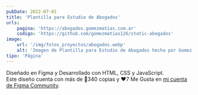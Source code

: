 ```yaml
---
pubDate: 2022-07-01
title: 'Plantilla para Estudio de Abogados'
urls: 
    pagina: 'https://abogados.gomezmatias.com.ar'
    codigo: 'https://github.com/gomezmatias126/static-abogados'
image:
    url: '/img/fotos_proyectos/abogados.webp'
    alt: 'Imagen de Plantilla para Estudio de Abogados hecha por Gomez Matias'
tipo: 'Página'
---
```

Diseñado en Figma y Desarrollado con HTML, CSS y JavaScript.\
Este diseño cuenta con más de 🏅340 copias y ❤️7 Me Gusta en 
<a href="https://www.figma.com/community/file/1085677230028305615" class="underline" target="_blank">mi cuenta de Figma Community</a>.